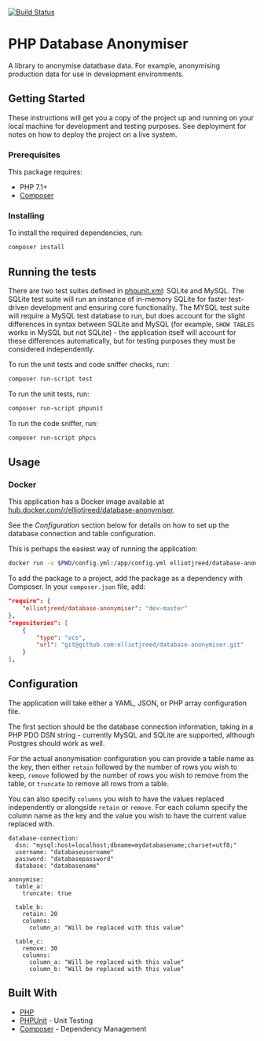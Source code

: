 [![Build Status](https://travis-ci.org/elliotjreed/database-anonymiser.svg?branch=master)](https://travis-ci.org/elliotjreed/database-anonymiser)

# PHP Database Anonymiser

A library to anonymise datatbase data. For example, anonymising production data for use in development environments.


## Getting Started

These instructions will get you a copy of the project up and running on your local machine for development and testing purposes. See deployment for notes on how to deploy the project on a live system.


### Prerequisites

This package requires:

  - PHP 7.1+
  - [Composer](https://getcomposer.org/)

### Installing

To install the required dependencies, run:

```bash
composer install
```

## Running the tests

There are two test suites defined in [phpunit.xml](phpunit.xml): SQLite and MySQL. The SQLite test suite will run an instance of in-memory SQLite for faster test-driven development and ensuring core functionality. The MYSQL test suite will require a MySQL test database to run, but does account for the slight differences in syntax between SQLite and MySQL (for example, `SHOW TABLES` works in MySQL but not SQLite) - the application itself will account for these differences automatically, but for testing purposes they must be considered independently.

To run the unit tests and code sniffer checks, run:

```bash
composer run-script test
```

To run the unit tests, run:

```bash
composer run-script phpunit
```

To run the code sniffer, run:

```bash
composer run-script phpcs
```

## Usage

### Docker

This application has a Docker image available at [hub.docker.com/r/elliotjreed/database-anonymiser](https://hub.docker.com/r/elliotjreed/database-anonymiser/).

See the _Configuration_ section below for details on how to set up the database connection and table configuration.

This is perhaps the easiest way of running the application:

```bash
docker run -v $PWD/config.yml:/app/config.yml elliotjreed/database-anonymiser:latest /app/bin/anonymise /app/config.yml
```

To add the package to a project, add the package as a dependency with Composer. In your `composer.json` file, add:

```json
"require": {
    "elliotjreed/database-anonymiser": "dev-master"
},
"repositories": [
    {
        "type": "vcs",
        "url": "git@github.com:elliotjreed/database-anonymiser.git"
    }
],
```

## Configuration

The application will take either a YAML, JSON, or PHP array configuration file.

The first section should be the database connection information, taking in a PHP PDO DSN string - currently MySQL and SQLite are supported, although Postgres should work as well.

For the actual anonymisation configuration you can provide a table name as the key, then either `retain` followed by the number of rows you wish to keep, `remove` followed by the number of rows you wish to remove from the table, or `truncate` to remove all rows from a table.

You can also specify `columns` you wish to have the values replaced independently or alongside `retain` or `remove`. For each column specify the column name as the key and the value you wish to have the current value replaced with.

```text
database-connection:
  dsn: "mysql:host=localhost;dbname=mydatabasename;charset=utf8;"
  username: "databaseusername"
  password: "databasepassword"
  database: "databasename"

anonymise:
  table_a:
    truncate: true

  table_b:
    retain: 20
    columns:
      column_a: "Will be replaced with this value"

  table_c:
    remove: 30
    columns:
      column_a: "Will be replaced with this value"
      column_b: "Will be replaced with this value"
```

## Built With

  - [PHP](https://secure.php.net/)
  - [PHPUnit](https://phpunit.de/) - Unit Testing
  - [Composer](https://getcomposer.org/) - Dependency Management
